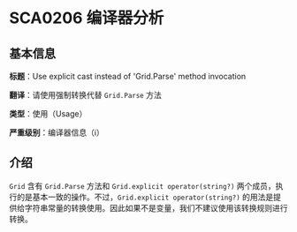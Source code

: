 # SCA0206 编译器分析

## 基本信息

**标题**：Use explicit cast instead of 'Grid.Parse' method invocation

**翻译**：请使用强制转换代替 `Grid.Parse` 方法

**类型**：使用（Usage）

**严重级别**：编译器信息（ℹ）

## 介绍

`Grid` 含有 `Grid.Parse` 方法和 `Grid.explicit operator(string?)` 两个成员，执行的是基本一致的操作。不过，`Grid.explicit operator(string?)` 的用法是提供给字符串常量的转换使用。因此如果不是变量，我们不建议使用该转换规则进行转换。